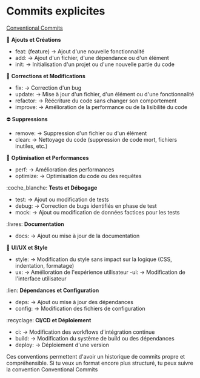 # Commits explicites

[Conventional Commits](https://www.conventionalcommits.org/en/v1.0.0/)

:pushpin: **Ajouts et Créations**
- feat: (feature) → Ajout d'une nouvelle fonctionnalité
- add: → Ajout d'un fichier, d'une dépendance ou d'un élément
- init: → Initialisation d'un projet ou d'une nouvelle partie du code

:wrench: **Corrections et Modifications**
- fix: → Correction d'un bug
- update: → Mise à jour d'un fichier, d'un élément ou d'une fonctionnalité
- refactor: → Réécriture du code sans changer son comportement
- improve: → Amélioration de la performance ou de la lisibilité du code

:no_entry: **Suppressions**
- remove: → Suppression d'un fichier ou d'un élément
- clean: → Nettoyage du code (suppression de code mort, fichiers inutiles, etc.)

:rocket: **Optimisation et Performances**
- perf: → Amélioration des performances
- optimize: → Optimisation du code ou des requêtes

:coche_blanche: **Tests et Débogage**
- test: → Ajout ou modification de tests
- debug: → Correction de bugs identifiés en phase de test
- mock: → Ajout ou modification de données factices pour les tests

:livres: **Documentation**
- docs: → Ajout ou mise à jour de la documentation

:art: **UI/UX et Style**
- style: → Modification du style sans impact sur la logique (CSS, indentation, formatage)
- ux: → Amélioration de l'expérience utilisateur
-ui: → Modification de l'interface utilisateur

:lien: **Dépendances et Configuration**
- deps: → Ajout ou mise à jour des dépendances
- config: → Modification des fichiers de configuration

:recyclage: **CI/CD et Déploiement**
- ci: → Modification des workflows d'intégration continue
- build: → Modification du système de build ou des dépendances
- deploy: → Déploiement d'une version

Ces conventions permettent d'avoir un historique de commits propre et compréhensible. Si tu veux un format encore plus structuré, tu peux suivre la convention Conventional Commits

